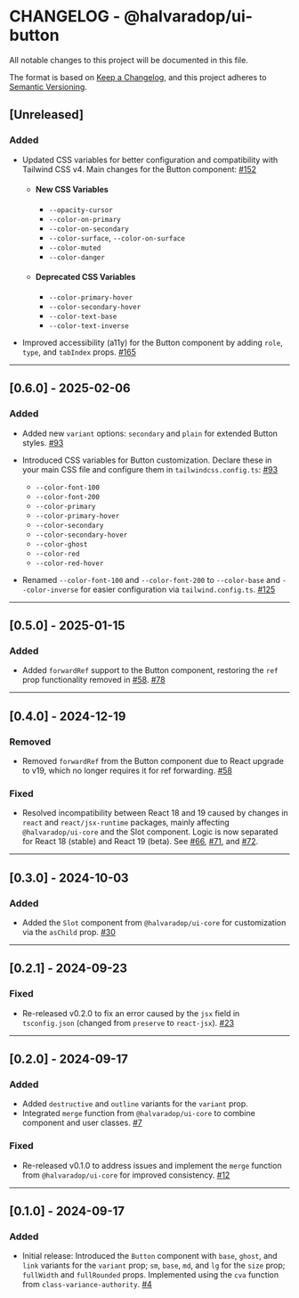 # CHANGELOG - @halvaradop/ui-button

All notable changes to this project will be documented in this file.

The format is based on [Keep a Changelog](https://keepachangelog.com/en/1.1.0/),
and this project adheres to [Semantic Versioning](https://semver.org/spec/v2.0.0.html).

## [Unreleased]

### Added

- Updated CSS variables for better configuration and compatibility with Tailwind CSS v4. Main changes for the Button component: [#152](https://github.com/halvaradop/ui/pull/152)

  - #### New CSS Variables
    - `--opacity-cursor`
    - `--color-on-primary`
    - `--color-on-secondary`
    - `--color-surface`, `--color-on-surface`
    - `--color-muted`
    - `--color-danger`
  - #### Deprecated CSS Variables
    - `--color-primary-hover`
    - `--color-secondary-hover`
    - `--color-text-base`
    - `--color-text-inverse`

- Improved accessibility (a11y) for the Button component by adding `role`, `type`, and `tabIndex` props. [#165](https://github.com/halvaradop/ui/pull/165)

---

## [0.6.0] - 2025-02-06

### Added

- Added new `variant` options: `secondary` and `plain` for extended Button styles. [#93](https://github.com/halvaradop/ui/pull/93)

- Introduced CSS variables for Button customization. Declare these in your main CSS file and configure them in `tailwindcss.config.ts`: [#93](https://github.com/halvaradop/ui/pull/93)

  - `--color-font-100`
  - `--color-font-200`
  - `--color-primary`
  - `--color-primary-hover`
  - `--color-secondary`
  - `--color-secondary-hover`
  - `--color-ghost`
  - `--color-red`
  - `--color-red-hover`

- Renamed `--color-font-100` and `--color-font-200` to `--color-base` and `--color-inverse` for easier configuration via `tailwind.config.ts`. [#125](https://github.com/halvaradop/ui/pull/125)

---

## [0.5.0] - 2025-01-15

### Added

- Added `forwardRef` support to the Button component, restoring the `ref` prop functionality removed in [#58](https://github.com/halvaradop/ui/pull/58). [#78](https://github.com/halvaradop/ui/pull/78)

---

## [0.4.0] - 2024-12-19

### Removed

- Removed `forwardRef` from the Button component due to React upgrade to v19, which no longer requires it for ref forwarding. [#58](https://github.com/halvaradop/ui/pull/58)

### Fixed

- Resolved incompatibility between React 18 and 19 caused by changes in `react` and `react/jsx-runtime` packages, mainly affecting `@halvaradop/ui-core` and the Slot component. Logic is now separated for React 18 (stable) and React 19 (beta). See [#66](https://github.com/halvaradop/ui/issues/66), [#71](https://github.com/halvaradop/ui/pull/71), and [#72](https://github.com/halvaradop/ui/pull/72).

---

## [0.3.0] - 2024-10-03

### Added

- Added the `Slot` component from `@halvaradop/ui-core` for customization via the `asChild` prop. [#30](https://github.com/halvaradop/ui/pull/30)

---

## [0.2.1] - 2024-09-23

### Fixed

- Re-released v0.2.0 to fix an error caused by the `jsx` field in `tsconfig.json` (changed from `preserve` to `react-jsx`). [#23](https://github.com/halvaradop/ui/pull/23)

---

## [0.2.0] - 2024-09-17

### Added

- Added `destructive` and `outline` variants for the `variant` prop.
- Integrated `merge` function from `@halvaradop/ui-core` to combine component and user classes. [#7](https://github.com/halvaradop/ui/pull/7)

### Fixed

- Re-released v0.1.0 to address issues and implement the `merge` function from `@halvaradop/ui-core` for improved consistency. [#12](https://github.com/halvaradop/ui/pull/12)

---

## [0.1.0] - 2024-09-17

### Added

- Initial release: Introduced the `Button` component with `base`, `ghost`, and `link` variants for the `variant` prop; `sm`, `base`, `md`, and `lg` for the `size` prop; `fullWidth` and `fullRounded` props. Implemented using the `cva` function from `class-variance-authority`. [#4](https://github.com/halvaradop/ui/pull/4)
